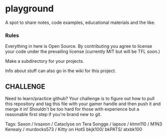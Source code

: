 # playground
 A spot to share notes, code examples, educational materials and the like.


### Rules

Everything in here is Open Source.  By contributing you agree to license your code under the prevailing license (currently MIT but will be TFL soon.)

Make a subdirectory for your projects.

Info about stuff can also go in the wiki for this project. 


## CHALLENGE

Need to learn/practice github?   Your challenge is to figure out how to 
pull this repository and tag this file with your gamer handle and then push
it and merge it in!  Shouldn't be too hard for those with experience but a
reasonable first step if you're brand new to git.

Tags: 
Saxon / lvsaxon / Cataclyse on Tera 
Songge / lapsce / ktmn110 / M1N3
Kenealy / murdocks573 / Kitty on HotS
bkjk100/ bkPATS/ atxbk100
